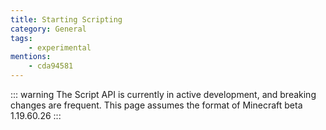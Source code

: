 ```yaml
---
title: Starting Scripting
category: General
tags:
    - experimental
mentions:
	- cda94581
---
```


::: warning
The Script API is currently in active development, and breaking changes are frequent. This page assumes the format of Minecraft beta 1.19.60.26
:::

